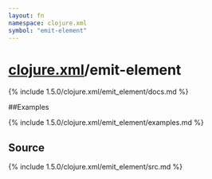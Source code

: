 ```yaml
---
layout: fn
namespace: clojure.xml
symbol: "emit-element"
---
```


# [clojure.xml](../)/emit-element

{% include 1.5.0/clojure.xml/emit_element/docs.md %}

##Examples

{% include 1.5.0/clojure.xml/emit_element/examples.md %}
## Source
{% include 1.5.0/clojure.xml/emit_element/src.md %}

